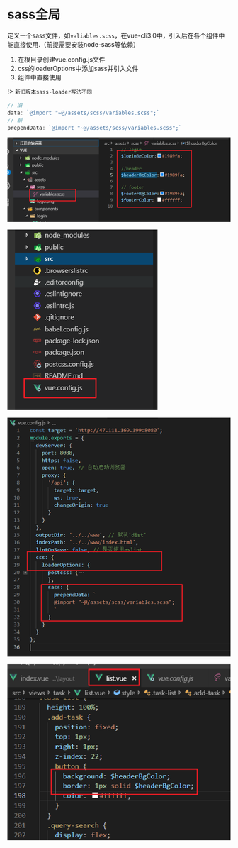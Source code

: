 # sass全局
 
  定义一个sass文件，如`valiables.scss`，在vue-cli3.0中，引入后在各个组件中能直接使用.（前提需要安装node-sass等依赖）

  1. 在根目录创建vue.config.js文件
  2. css的loaderOptions中添加sass并引入文件
  3. 组件中直接使用

  !> `新旧版本sass-loader写法不同`

  ```js
  // 旧
  data: `@import "~@/assets/scss/variables.scss";`
  // 新
  prependData: `@import "~@/assets/scss/variables.scss";`
  ```

  ![](../../_images/vue/sass03.png)  

  ![](../../_images/vue/sass01.png)  

  ![](../../_images/vue/sass02.png)  

  ![](../../_images/vue/sass04.png)